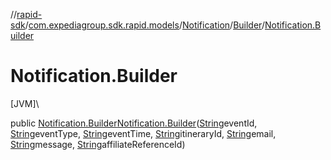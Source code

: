 //[rapid-sdk](../../../../index.md)/[com.expediagroup.sdk.rapid.models](../../index.md)/[Notification](../index.md)/[Builder](index.md)/[Notification.Builder](-notification.-builder.md)

# Notification.Builder

[JVM]\

public [Notification.Builder](index.md)[Notification.Builder](-notification.-builder.md)([String](https://docs.oracle.com/javase/8/docs/api/java/lang/String.html)eventId, [String](https://docs.oracle.com/javase/8/docs/api/java/lang/String.html)eventType, [String](https://docs.oracle.com/javase/8/docs/api/java/lang/String.html)eventTime, [String](https://docs.oracle.com/javase/8/docs/api/java/lang/String.html)itineraryId, [String](https://docs.oracle.com/javase/8/docs/api/java/lang/String.html)email, [String](https://docs.oracle.com/javase/8/docs/api/java/lang/String.html)message, [String](https://docs.oracle.com/javase/8/docs/api/java/lang/String.html)affiliateReferenceId)
